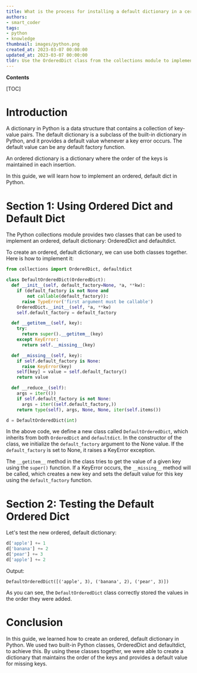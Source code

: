```yaml
---
title: What is the process for installing a default dictionary in a certain order?
authors:
- smart_coder
tags:
- python
- knowledge
thumbnail: images/python.png
created_at: 2023-03-07 00:00:00
updated_at: 2023-03-07 00:00:00
tldr: Use the OrderedDict class from the collections module to implement an ordered, default dict in Python.
---
```


**Contents**

[TOC]

# Introduction 
A dictionary in Python is a data structure that contains a collection of key-value pairs. The default dictionary is a subclass of the built-in dictionary in Python, and it provides a default value whenever a key error occurs. The default value can be any default factory function. 

An ordered dictionary is a dictionary where the order of the keys is maintained in each insertion. 

In this guide, we will learn how to implement an ordered, default dict in Python.

# Section 1: Using Ordered Dict and Default Dict

The Python collections module provides two classes that can be used to implement an ordered, default dictionary: OrderedDict and defaultdict.

To create an ordered, default dictionary, we can use both classes together. Here is how to implement it:

```python
from collections import OrderedDict, defaultdict

class DefaultOrderedDict(OrderedDict):
  def __init__(self, default_factory=None, *a, **kw):
    if (default_factory is not None and
        not callable(default_factory)):
      raise TypeError('first argument must be callable')
    OrderedDict.__init__(self, *a, **kw)
    self.default_factory = default_factory

  def __getitem__(self, key):
    try:
      return super().__getitem__(key)
    except KeyError:
      return self.__missing__(key)

  def __missing__(self, key):
    if self.default_factory is None:
      raise KeyError(key)
    self[key] = value = self.default_factory()
    return value

  def __reduce__(self):
    args = iter(())
    if self.default_factory is not None:
      args = iter((self.default_factory,))
    return type(self), args, None, None, iter(self.items())

d = DefaultOrderedDict(int)
```

In the above code, we define a new class called `DefaultOrderedDict`, which inherits from both `OrderedDict` and `defaultdict`. In the constructor of the class, we initialize the `default_factory` argument to the None value. If the `default_factory` is set to None, it raises a KeyError exception. 

The `__getitem__` method in the class tries to get the value of a given key using the `super()` function. If a KeyError occurs, the `__missing__` method will be called, which creates a new key and sets the default value for this key using the `default_factory` function.

# Section 2: Testing the Default Ordered Dict

Let's test the new ordered, default dictionary:

```python
d['apple'] += 1
d['banana'] += 2
d['pear'] += 3
d['apple'] += 2
```

Output:

```
DefaultOrderedDict([('apple', 3), ('banana', 2), ('pear', 3)])
```

As you can see, the `DefaultOrderedDict` class correctly stored the values in the order they were added.

# Conclusion
In this guide, we learned how to create an ordered, default dictionary in Python. We used two built-in Python classes, OrderedDict and defaultdict, to achieve this. By using these classes together, we were able to create a dictionary that maintains the order of the keys and provides a default value for missing keys.
